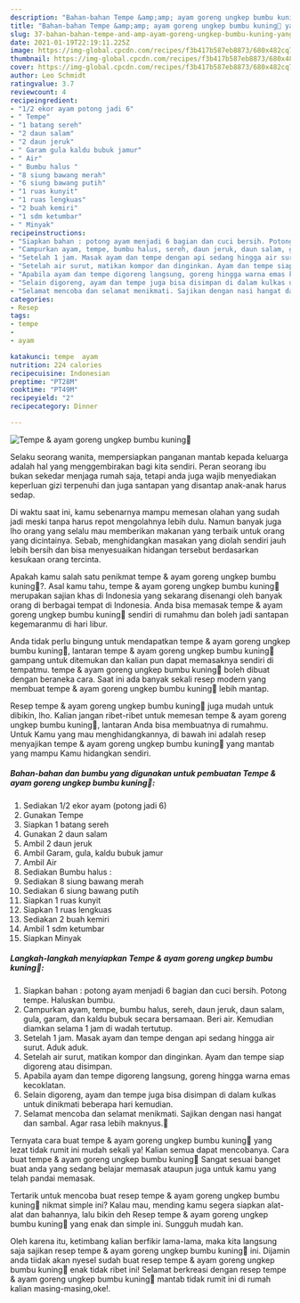 ```yaml
---
description: "Bahan-bahan Tempe &amp;amp; ayam goreng ungkep bumbu kuning🍗 yang enak Untuk Jualan"
title: "Bahan-bahan Tempe &amp;amp; ayam goreng ungkep bumbu kuning🍗 yang enak Untuk Jualan"
slug: 37-bahan-bahan-tempe-and-amp-ayam-goreng-ungkep-bumbu-kuning-yang-enak-untuk-jualan
date: 2021-01-19T22:19:11.225Z
image: https://img-global.cpcdn.com/recipes/f3b417b587eb8873/680x482cq70/tempe-ayam-goreng-ungkep-bumbu-kuning🍗-foto-resep-utama.jpg
thumbnail: https://img-global.cpcdn.com/recipes/f3b417b587eb8873/680x482cq70/tempe-ayam-goreng-ungkep-bumbu-kuning🍗-foto-resep-utama.jpg
cover: https://img-global.cpcdn.com/recipes/f3b417b587eb8873/680x482cq70/tempe-ayam-goreng-ungkep-bumbu-kuning🍗-foto-resep-utama.jpg
author: Leo Schmidt
ratingvalue: 3.7
reviewcount: 4
recipeingredient:
- "1/2 ekor ayam potong jadi 6"
- " Tempe"
- "1 batang sereh"
- "2 daun salam"
- "2 daun jeruk"
- " Garam gula kaldu bubuk jamur"
- " Air"
- " Bumbu halus "
- "8 siung bawang merah"
- "6 siung bawang putih"
- "1 ruas kunyit"
- "1 ruas lengkuas"
- "2 buah kemiri"
- "1 sdm ketumbar"
- " Minyak"
recipeinstructions:
- "Siapkan bahan : potong ayam menjadi 6 bagian dan cuci bersih. Potong tempe. Haluskan bumbu."
- "Campurkan ayam, tempe, bumbu halus, sereh, daun jeruk, daun salam, gula, garam, dan kaldu bubuk secara bersamaan. Beri air. Kemudian diamkan selama 1 jam di wadah tertutup."
- "Setelah 1 jam. Masak ayam dan tempe dengan api sedang hingga air surut. Aduk aduk."
- "Setelah air surut, matikan kompor dan dinginkan. Ayam dan tempe siap digoreng atau disimpan."
- "Apabila ayam dan tempe digoreng langsung, goreng hingga warna emas kecoklatan."
- "Selain digoreng, ayam dan tempe juga bisa disimpan di dalam kulkas untuk dinikmati beberapa hari kemudian."
- "Selamat mencoba dan selamat menikmati. Sajikan dengan nasi hangat dan sambal. Agar rasa lebih maknyus.🤗"
categories:
- Resep
tags:
- tempe
- 
- ayam

katakunci: tempe  ayam 
nutrition: 224 calories
recipecuisine: Indonesian
preptime: "PT28M"
cooktime: "PT49M"
recipeyield: "2"
recipecategory: Dinner

---
```



![Tempe &amp; ayam goreng ungkep bumbu kuning🍗](https://img-global.cpcdn.com/recipes/f3b417b587eb8873/680x482cq70/tempe-ayam-goreng-ungkep-bumbu-kuning🍗-foto-resep-utama.jpg)

Selaku seorang wanita, mempersiapkan panganan mantab kepada keluarga adalah hal yang menggembirakan bagi kita sendiri. Peran seorang ibu bukan sekedar menjaga rumah saja, tetapi anda juga wajib menyediakan keperluan gizi terpenuhi dan juga santapan yang disantap anak-anak harus sedap.

Di waktu  saat ini, kamu sebenarnya mampu memesan olahan yang sudah jadi meski tanpa harus repot mengolahnya lebih dulu. Namun banyak juga lho orang yang selalu mau memberikan makanan yang terbaik untuk orang yang dicintainya. Sebab, menghidangkan masakan yang diolah sendiri jauh lebih bersih dan bisa menyesuaikan hidangan tersebut berdasarkan kesukaan orang tercinta. 



Apakah kamu salah satu penikmat tempe &amp; ayam goreng ungkep bumbu kuning🍗?. Asal kamu tahu, tempe &amp; ayam goreng ungkep bumbu kuning🍗 merupakan sajian khas di Indonesia yang sekarang disenangi oleh banyak orang di berbagai tempat di Indonesia. Anda bisa memasak tempe &amp; ayam goreng ungkep bumbu kuning🍗 sendiri di rumahmu dan boleh jadi santapan kegemaranmu di hari libur.

Anda tidak perlu bingung untuk mendapatkan tempe &amp; ayam goreng ungkep bumbu kuning🍗, lantaran tempe &amp; ayam goreng ungkep bumbu kuning🍗 gampang untuk ditemukan dan kalian pun dapat memasaknya sendiri di tempatmu. tempe &amp; ayam goreng ungkep bumbu kuning🍗 boleh dibuat dengan beraneka cara. Saat ini ada banyak sekali resep modern yang membuat tempe &amp; ayam goreng ungkep bumbu kuning🍗 lebih mantap.

Resep tempe &amp; ayam goreng ungkep bumbu kuning🍗 juga mudah untuk dibikin, lho. Kalian jangan ribet-ribet untuk memesan tempe &amp; ayam goreng ungkep bumbu kuning🍗, lantaran Anda bisa membuatnya di rumahmu. Untuk Kamu yang mau menghidangkannya, di bawah ini adalah resep menyajikan tempe &amp; ayam goreng ungkep bumbu kuning🍗 yang mantab yang mampu Kamu hidangkan sendiri.

<!--inarticleads1-->

##### Bahan-bahan dan bumbu yang digunakan untuk pembuatan Tempe &amp; ayam goreng ungkep bumbu kuning🍗:

1. Sediakan 1/2 ekor ayam (potong jadi 6)
1. Gunakan  Tempe
1. Siapkan 1 batang sereh
1. Gunakan 2 daun salam
1. Ambil 2 daun jeruk
1. Ambil  Garam, gula, kaldu bubuk jamur
1. Ambil  Air
1. Sediakan  Bumbu halus :
1. Sediakan 8 siung bawang merah
1. Sediakan 6 siung bawang putih
1. Siapkan 1 ruas kunyit
1. Siapkan 1 ruas lengkuas
1. Sediakan 2 buah kemiri
1. Ambil 1 sdm ketumbar
1. Siapkan  Minyak




<!--inarticleads2-->

##### Langkah-langkah menyiapkan Tempe &amp; ayam goreng ungkep bumbu kuning🍗:

1. Siapkan bahan : potong ayam menjadi 6 bagian dan cuci bersih. Potong tempe. Haluskan bumbu.
1. Campurkan ayam, tempe, bumbu halus, sereh, daun jeruk, daun salam, gula, garam, dan kaldu bubuk secara bersamaan. Beri air. Kemudian diamkan selama 1 jam di wadah tertutup.
1. Setelah 1 jam. Masak ayam dan tempe dengan api sedang hingga air surut. Aduk aduk.
1. Setelah air surut, matikan kompor dan dinginkan. Ayam dan tempe siap digoreng atau disimpan.
1. Apabila ayam dan tempe digoreng langsung, goreng hingga warna emas kecoklatan.
1. Selain digoreng, ayam dan tempe juga bisa disimpan di dalam kulkas untuk dinikmati beberapa hari kemudian.
1. Selamat mencoba dan selamat menikmati. Sajikan dengan nasi hangat dan sambal. Agar rasa lebih maknyus.🤗




Ternyata cara buat tempe &amp; ayam goreng ungkep bumbu kuning🍗 yang lezat tidak rumit ini mudah sekali ya! Kalian semua dapat mencobanya. Cara buat tempe &amp; ayam goreng ungkep bumbu kuning🍗 Sangat sesuai banget buat anda yang sedang belajar memasak ataupun juga untuk kamu yang telah pandai memasak.

Tertarik untuk mencoba buat resep tempe &amp; ayam goreng ungkep bumbu kuning🍗 nikmat simple ini? Kalau mau, mending kamu segera siapkan alat-alat dan bahannya, lalu bikin deh Resep tempe &amp; ayam goreng ungkep bumbu kuning🍗 yang enak dan simple ini. Sungguh mudah kan. 

Oleh karena itu, ketimbang kalian berfikir lama-lama, maka kita langsung saja sajikan resep tempe &amp; ayam goreng ungkep bumbu kuning🍗 ini. Dijamin anda tiidak akan nyesel sudah buat resep tempe &amp; ayam goreng ungkep bumbu kuning🍗 enak tidak ribet ini! Selamat berkreasi dengan resep tempe &amp; ayam goreng ungkep bumbu kuning🍗 mantab tidak rumit ini di rumah kalian masing-masing,oke!.

